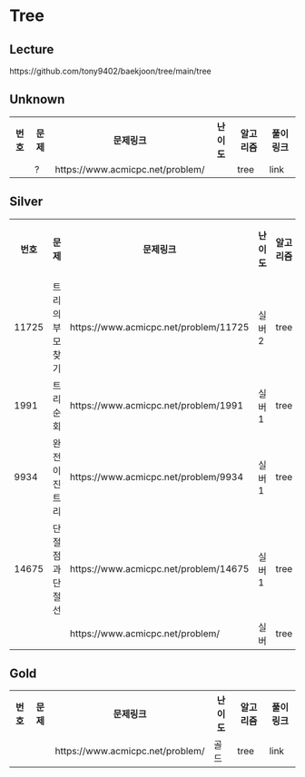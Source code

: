 <h1>Tree</h1>

<h2>Lecture</h2>
https://github.com/tony9402/baekjoon/tree/main/tree<br>

<h2>Unknown</h2>
<table>
    <tr>
        <th scope="col">번호</td>
        <th scope="col">문제</td>
        <th scope="col">문제링크</td>
        <th scope="col">난이도</td>
        <th scope="col">알고리즘</td>
        <th scope="col">풀이링크</td>
    </tr>
    <tr>
        <td></td>
        <td>?</td>
        <td>https://www.acmicpc.net/problem/</td>
        <td></td>
        <td>tree</td>
        <td>link</td>
    </tr>
</table>

<h2>Silver</h2>
<table>
    <tr>
        <th scope="col">번호</td>
        <th scope="col">문제</td>
        <th scope="col">문제링크</td>
        <th scope="col">난이도</td>
        <th scope="col">알고리즘</td>
        <th scope="col">풀이링크</td>
    </tr>
    <tr>
        <td>11725</td>
        <td>트리의 부모 찾기</td>
        <td>https://www.acmicpc.net/problem/11725</td>
        <td>실버2</td>
        <td>tree</td>
        <td>link</td>
    </tr>
    <tr>
        <td>1991</td>
        <td>트리 순회</td>
        <td>https://www.acmicpc.net/problem/1991</td>
        <td>실버1</td>
        <td>tree</td>
        <td>link</td>
    </tr>
    <tr>
        <td>9934</td>
        <td>완전 이진 트리</td>
        <td>https://www.acmicpc.net/problem/9934</td>
        <td>실버1</td>
        <td>tree</td>
        <td>link</td>
    </tr>
    <tr>
        <td>14675</td>
        <td>단절점과 단절선</td>
        <td>https://www.acmicpc.net/problem/14675</td>
        <td>실버1</td>
        <td>tree</td>
        <td>link</td>
    </tr>
    <tr>
        <td></td>
        <td></td>
        <td>https://www.acmicpc.net/problem/</td>
        <td>실버</td>
        <td>tree</td>
        <td>link</td>
    </tr>
</table>

<h2>Gold</h2>
<table>
    <tr>
        <th scope="col">번호</td>
        <th scope="col">문제</td>
        <th scope="col">문제링크</td>
        <th scope="col">난이도</td>
        <th scope="col">알고리즘</td>
        <th scope="col">풀이링크</td>
    </tr>
    <tr>
        <td></td>
        <td></td>
        <td>https://www.acmicpc.net/problem/</td>
        <td>골드</td>
        <td>tree</td>
        <td>link</td>
    </tr>
</table>